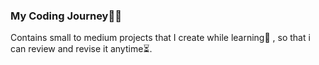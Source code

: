 ### **My Coding Journey👨‍💻**



Contains small to medium projects that I create while learning📖 , so that i can review and revise it anytime⏳.

